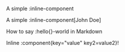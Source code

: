 A simple :inline-component

A simple :inline-component[John Doe]

How to say :hello{}-world in Markdown

Inline :component{key="value" key2=value2}!